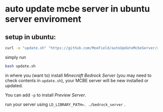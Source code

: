# auto update mcbe server in ubuntu server enviroment

## setup in ubuntu:
```bash
curl -o "update.sh" "https://github.com/MoeField/autoUpdateMcbeServer/raw/refs/heads/main/update.sh"
```
simply run 
```bash
bash update.sh
``` 
in where you (want to) install *Minecraft Bedrock Server* (you may need to check contents in `update.sh`), 
your MCBE server will be new installed or updated.

You can add `-p` to install *Preview Server*.

run your server using `LD_LIBRARY_PATH=. ./bedrock_server` .
